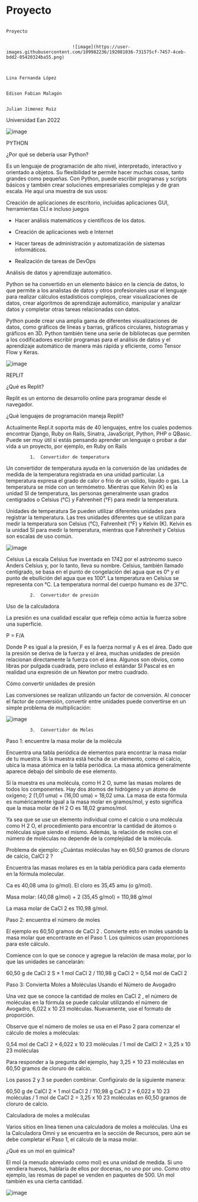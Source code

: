 # Proyecto
                                                                               Proyecto

 
                             ![image](https://user-images.githubusercontent.com/109982236/192081036-731575cf-7457-4ceb-bdd2-05420324ba55.png)


                                                                        Lina Fernanda López

                                                                        Edison Fabian Malagón 

                                                                        Julian Jimenez Ruiz 













Universidad Ean
2022

![image](https://user-images.githubusercontent.com/110119255/192081153-bef9869c-d19b-4beb-830b-04b98c14d2e1.png)


PYTHON  

¿Por qué se debería usar Python? 

Es un lenguaje de programación de alto nivel, interpretado, interactivo y orientado a objetos. Su flexibilidad te permite hacer muchas cosas, tanto grandes como pequeñas. Con Python, puede escribir programas y scripts básicos y también crear soluciones empresariales complejas y de gran escala. He aquí una muestra de sus usos: 

Creación de aplicaciones de escritorio, incluidas aplicaciones GUI, herramientas CLI e incluso juegos 

- Hacer análisis matemáticos y científicos de los datos. 

- Creación de aplicaciones web e Internet 

- Hacer tareas de administración y automatización de sistemas informáticos. 

- Realización de tareas de DevOps 

Análisis de datos y aprendizaje automático. 

Python se ha convertido en un elemento básico en la ciencia de datos, lo que permite a los analistas de datos y otros profesionales usar el lenguaje para realizar cálculos estadísticos complejos, crear visualizaciones de datos, crear algoritmos de aprendizaje automático, manipular y analizar datos y completar otras tareas relacionadas con datos. 

Python puede crear una amplia gama de diferentes visualizaciones de datos, como gráficos de líneas y barras, gráficos circulares, histogramas y gráficos en 3D. Python también tiene una serie de bibliotecas que permiten a los codificadores escribir programas para el análisis de datos y el aprendizaje automático de manera más rápida y eficiente, como Tensor Flow y Keras. 


![image](https://user-images.githubusercontent.com/110119255/192081116-cc89818c-753e-420b-919d-4d0bf6710b16.png)

REPLIT 

¿Qué es Replit? 

Replit es un entorno de desarrollo online para programar desde el navegador. 

 
¿Qué lenguajes de programación maneja Replit? 

Actualmente Repl.it soporta más de 40 lenguajes, entre los cuales podemos encontrar Django, Ruby on Rails, Sinatra, JavaScript, Python, PHP o QBasic. Puede ser muy útil si estás pensando aprender un lenguaje o probar a dar vida a un proyecto, por ejemplo, en Ruby on Rails


             1.  Convertidor de temperatura

Un convertidor de temperatura ayuda en la conversión de las unidades de medida de la temperatura registrada en una unidad particular. La temperatura expresa el grado de calor o frío de un sólido, líquido o gas. La temperatura se mide con un termómetro. Mientras que Kelvin (K) es la unidad SI de temperatura, las personas generalmente usan grados centígrados o Celsius (°C) y Fahrenheit (°F) para medir la temperatura.


Unidades de temperatura
Se pueden utilizar diferentes unidades para registrar la temperatura. Las tres unidades diferentes que se utilizan para medir la temperatura son Celsius (°C), Fahrenheit (°F) y Kelvin (K). Kelvin es la unidad SI para medir la temperatura, mientras que Fahrenheit y Celsius son escalas de uso común.
 
 
 ![image](https://user-images.githubusercontent.com/109982236/192081196-bbf9a359-0c1b-4432-b416-7f1f6a0e7f43.png)

 
 
Celsius
La escala Celsius fue inventada en 1742 por el astrónomo sueco Anders Celsius y, por lo tanto, lleva su nombre. Celsius, también llamado centígrado, se basa en el punto de congelación del agua que es 0° y el punto de ebullición del agua que es 100°. La temperatura en Celsius se representa con °C. La temperatura normal del cuerpo humano es de 37°C.



             2.  Convertidor de presión 

Uso de la calculadora 

La presión es una cualidad escalar que refleja cómo actúa la fuerza sobre una superficie. 

P = F/A 

Donde P es igual a la presión, F es la fuerza normal y A es el área. Dado que la presión se deriva de la fuerza y el área, muchas unidades de presión relacionan directamente la fuerza con el área. Algunos son obvios, como libras por pulgada cuadrada, pero incluso el estándar SI Pascal es en realidad una expresión de un Newton por metro cuadrado. 

Cómo convertir unidades de presión 

Las conversiones se realizan utilizando un factor de conversión. Al conocer el factor de conversión, convertir entre unidades puede convertirse en un simple problema de multiplicación: 

![image](https://user-images.githubusercontent.com/110119255/192081274-4ed1358f-3ab1-4cff-927b-7aeb92cdccd8.png)



             3.  Convertidor de Moles
             
Paso 1: encuentre la masa molar de la molécula 

Encuentra una tabla periódica de elementos para encontrar la masa molar de tu muestra. Si la muestra está hecha de un elemento, como el calcio, ubica la masa atómica en la tabla periódica. La masa atómica generalmente aparece debajo del símbolo de ese elemento. 

Si la muestra es una molécula, como H 2 O, sume las masas molares de todos los componentes. Hay dos átomos de hidrógeno y un átomo de oxígeno; 2 (1,01 uma) + (16,00 uma) = 18,02 uma. La masa de esta fórmula es numéricamente igual a la masa molar en gramos/mol, y esto significa que la masa molar de H 2 O es 18,02 gramos/mol. 

Ya sea que se use un elemento individual como el calcio o una molécula como H 2 O, el procedimiento para encontrar la cantidad de átomos o moléculas sigue siendo el mismo. Además, la relación de moles con el número de moléculas no depende de la complejidad de la molécula. 

Problema de ejemplo: ¿Cuántas moléculas hay en 60,50 gramos de cloruro de calcio, CalCl 2 ? 

Encuentra las masas molares es en la tabla periódica para cada elemento en la fórmula molecular. 

Ca es 40,08 uma (o g/mol). El cloro es 35,45 amu (o g/mol). 

Masa molar: (40,08 g/mol) + 2 (35,45 g/mol) = 110,98 g/mol 

La masa molar de CaCl 2 es 110,98 g/mol. 

Paso 2: encuentra el número de moles 

El ejemplo es 60,50 gramos de CaCl 2 . Convierte esto en moles usando la masa molar que encontraste en el Paso 1. Los químicos usan proporciones para este cálculo. 

Comience con lo que se conoce y agregue la relación de masa molar, por lo que las unidades se cancelarán: 

60,50 g de CaCl 2 S × 1 mol CaCl 2 / 110,98 g CaCl 2 = 0,54 mol de CaCl 2 

Paso 3: Convierta Moles a Moléculas Usando el Número de Avogadro 

Una vez que se conoce la cantidad de moles en CaCl 2 , el número de moléculas en la fórmula se puede calcular utilizando el número de Avogadro, 6,022 x 10 23 moléculas. Nuevamente, use el formato de proporción. 

Observe que el número de moles se usa en el Paso 2 para comenzar el cálculo de moles a moléculas: 

0,54 mol de CaCl 2 × 6,022 x 10 23 moléculas / 1 mol de CalCl 2 = 3,25 x 10 23 moléculas 

Para responder a la pregunta del ejemplo, hay 3,25 × 10 23 moléculas en 60,50 gramos de cloruro de calcio. 

Los pasos 2 y 3 se pueden combinar. Configúralo de la siguiente manera: 

60,50 g de CalCl 2 × 1 mol CaCl 2 / 110,98 g CaCl 2 × 6,022 x 10 23 moléculas / 1 mol de CaCl 2 = 3,25 x 10 23 moléculas en 60,50 gramos de cloruro de calcio. 

Calculadora de moles a moléculas 

Varios sitios en línea tienen una calculadora de moles a moléculas. Una es la Calculadora Omni y se encuentra en la sección de Recursos, pero aún se debe completar el Paso 1, el cálculo de la masa molar. 

¿Qué es un mol en química? 

El mol (a menudo abreviado como mol) es una unidad de medida. Si uno vendiera huevos, hablaría de ellos por docenas, no uno por uno. Como otro ejemplo, las resmas de papel se venden en paquetes de 500. Un mol también es una cierta cantidad.             
       
![image](https://user-images.githubusercontent.com/110119255/192081360-4266c412-b28a-44c8-b45a-8cf8226d162e.png)




